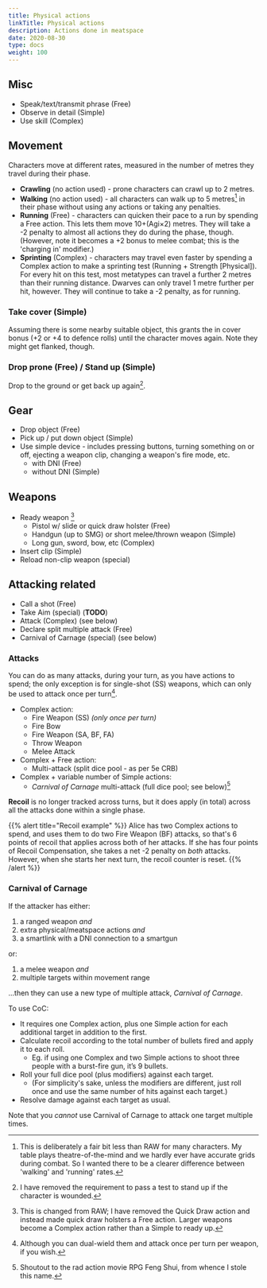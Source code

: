 ```yaml
---
title: Physical actions
linkTitle: Physical actions
description: Actions done in meatspace
date: 2020-08-30
type: docs
weight: 100
---
```



## Misc

* Speak/text/transmit phrase (Free)
* Observe in detail (Simple)
* Use skill (Complex)

## Movement

Characters move at different rates, measured in the number of metres they travel during their phase.

* **Crawling** (no action used) - prone characters can crawl up to 2 metres.
* **Walking** (no action used) - all characters can walk up to 5 metres[^walking] in their phase without using any actions or taking any penalties.
* **Running** (Free) - characters can quicken their pace to a run by spending a Free action. This lets them move 10+(Agi×2) metres. They will take a -2 penalty to almost all actions they do during the phase, though. (However, note it becomes a +2 bonus to melee combat; this is the 'charging in' modifier.)
* **Sprinting** (Complex) - characters may travel even faster by spending a Complex action to make a sprinting test (Running + Strength [Physical]). For every hit on this test, most metatypes can travel a further 2 metres than their running distance. Dwarves can only travel 1 metre further per hit, however. They will continue to take a -2 penalty, as for running.

[^walking]: This is deliberately a fair bit less than RAW for many characters. My table plays theatre-of-the-mind and we hardly ever have accurate grids during combat. So I wanted there to be a clearer difference between 'walking' and 'running' rates.

### Take cover (Simple) 

Assuming there is some nearby suitable object, this grants the in cover bonus (+2 or +4 to defence rolls) until the character moves again. Note they might get flanked, though.

### Drop prone (Free) / Stand up (Simple)

Drop to the ground or get back up again[^standup].

[^standup]: I have removed the requirement to pass a test to stand up if the character is wounded.

## Gear

* Drop object (Free)
* Pick up / put down object (Simple)
* Use simple device - includes pressing buttons, turning something on or off, ejecting a weapon clip, changing a weapon's fire mode, etc.
  * with DNI (Free)
  * without DNI (Simple)

## Weapons

* Ready weapon [^readyweapon]
	* Pistol w/ slide or quick draw holster (Free)
	* Handgun (up to SMG) or short melee/thrown weapon (Simple)
	* Long gun, sword, bow, etc (Complex)
* Insert clip (Simple)
* Reload non-clip weapon (special)

[^readyweapon]: This is changed from RAW; I have removed the Quick Draw action and instead made quick draw holsters a Free action. Larger weapons become a Complex action rather than a Simple to ready up.

## Attacking related

* Call a shot (Free)
* Take Aim (special) (**TODO**)
* Attack (Complex) (see below)
* Declare split multiple attack (Free)
* Carnival of Carnage (special) (see below)

### Attacks

You can do as many attacks, during your turn, as you have actions to spend; the only exception is for single-shot (SS) weapons, which can only be used to attack once per turn[^dual-wield].

[^dual-wield]: Although you can dual-wield them and attack once per turn per weapon, if you wish.

*   Complex action:
	*   Fire Weapon (SS) _(only once per turn)_
	*   Fire Bow
	*   Fire Weapon (SA, BF, FA)
	*   Throw Weapon
	*   Melee Attack
*   Complex + Free action:
	*   Multi-attack (split dice pool - as per 5e CRB)
*   Complex + variable number of Simple actions:
	*   _Carnival of Carnage_ multi-attack (full dice pool; see below)[^coc]

[^coc]: Shoutout to the rad action movie RPG Feng Shui, from whence I stole this name.

**Recoil** is no longer tracked across turns, but it does apply (in total) across all the attacks done within a single phase.

{{% alert title="Recoil example" %}}
Alice has two Complex actions to spend, and uses them to do two Fire Weapon (BF) attacks, so that's 6 points of recoil that applies across both of her attacks. If she has four points of Recoil Compensation, she takes a net -2 penalty on *both* attacks. However, when she starts her next turn, the recoil counter is reset.
{{% /alert %}}

### Carnival of Carnage 

If the attacker has either:

1. a ranged weapon *and*
1. extra physical/meatspace actions *and* 
1. a smartlink with a DNI connection to a smartgun 

or:

1. a melee weapon *and*
1. multiple targets within movement range

...then they can use a new type of multiple attack, _Carnival of Carnage_. 

To use CoC:

*   It requires one Complex action, plus one Simple action for each additional target in addition to the first.
*   Calculate recoil according to the total number of bullets fired and apply it to each roll.
	*   Eg. if using one Complex and two Simple actions to shoot three people with a burst-fire gun, it’s 9 bullets.
*   Roll your full dice pool (plus modifiers) against each target.
	*   (For simplicity's sake, unless the modifiers are different, just roll once and use the same number of hits against each target.)
* Resolve damage against each target as usual.

Note that you *cannot* use Carnival of Carnage to attack one target multiple times.